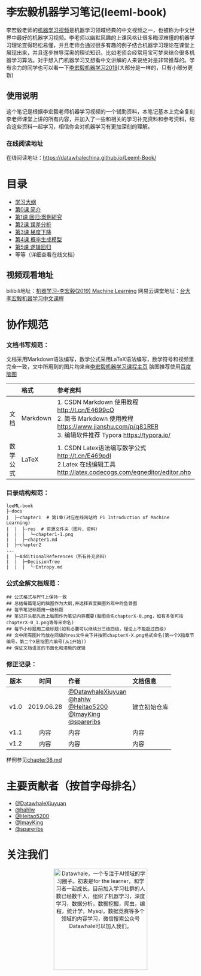 # 李宏毅机器学习笔记(leeml-book)
李宏毅老师的[机器学习视频](http://speech.ee.ntu.edu.tw/~tlkagk/courses_ML17.html)是机器学习领域经典的中文视频之一，也被称为中文世界中最好的机器学习视频。李老师以幽默风趣的上课风格让很多晦涩难懂的机器学习理论变得轻松易懂，并且老师会通过很多有趣的例子结合机器学习理论在课堂上展现出来，并且逐步推导深奥的理论知识。比如老师会经常用宝可梦来结合很多机器学习算法。对于想入门机器学习又想看中文讲解的人来说绝对是非常推荐的。学有余力的同学也可以看一下[李宏毅机器学习2019](http://speech.ee.ntu.edu.tw/~tlkagk/courses_ML19.html)(大部分是一样的，只有小部分更新)


## 使用说明
这个笔记是根据李宏毅老师机器学习视频的一个辅助资料，本笔记基本上完全复刻李老师课堂上讲的所有内容，并加入了一些和相关的学习补充资料和参考资料，结合这些资料一起学习，相信你会对机器学习有更加深刻的理解。

### 在线阅读地址
在线阅读地址：https://datawhalechina.github.io/Leeml-Book/

# 目录
- [学习大纲](index.md)
- [第0课 简介](chapter0/chapter0.md)
- [第1课 回归:案例研究](https://github.com/datawhalechina/Leeml-Book/blob/master/docs/chapter2)
- [第2课 误差分析](https://github.com/datawhalechina/Leeml-Book/tree/master/docs/chapter4)
- [第3课 梯度下降](https://github.com/datawhalechina/Leeml-Book/tree/master/docs/chapter5)
- [第4课 概率生成模型](https://github.com/datawhalechina/Leeml-Book/tree/master/docs/chapter8)
- [第5课 逻辑回归](https://github.com/datawhalechina/Leeml-Book/tree/master/docs/chapter9)
- 等等（详细查看在线文档）

## 视频观看地址
bilibili地址：[机器学习-李宏毅(2019) Machine Learning](https://www.bilibili.com/video/av35932863)
网易云课堂地址：[台大李宏毅机器学习中文课程](https://study.163.com/course/introduction/1208946807.htm)

#  协作规范

### 文档书写规范：
文档采用Markdown语法编写，数学公式采用LaTeX语法编写，数学符号和视频里完全一致，文中所用到的图片均来自[李宏毅机器学习课程主页](http://speech.ee.ntu.edu.tw/~tlkagk/courses_ML17.html)
脑图推荐使用[百度脑图](http://naotu.baidu.com)

|          | 格式     | 参考资料                                                     |
| :------: | :------- | :----------------------------------------------------------- |
| 文档 | Markdown | 1. CSDN Markdown 使用教程 http://t.cn/E4699cO<br>2. 简书 Markdown 使用教程 https://www.jianshu.com/p/q81RER<br>3. 编辑软件推荐 Typora https://typora.io/ |
| 数学公式 | LaTeX    | 1. CSDN Latex语法编写数学公式 http://t.cn/E469pdI<br>2.Latex 在线编辑工具 http://latex.codecogs.com/eqneditor/editor.php |


### 目录结构规范：

```
leeML-book
├─docs
|  ├─chapter1  # 第1章(对应在线网站的 P1 Introduction of Machine Learning)
|  |  ├─res  # 资源文件夹（图片、资料）
|  |  |  └─chapter1-1.png
|  |  ├─chapter1.md
|  ├─chapter2
...
|  ├─AdditionalReferences（所有补充资料）
|  |  ├─DecisionTree  
|  |  |  └─Entropy.md 
```


### 公式全解文档规范：
```
## 公式格式与PPT上保持一致
## 总结每篇笔记的脑图作为大纲,并选择百度脑图外观中的鱼骨图
## 每节笔记标题用一级标题
## 笔记开头都先放上脑图作为笔记内容概要(脑图命名chapterX-0.png，如有多张可按chapterX-0_1.png等等来命名)
## 每节小标题用二级标题(如有必要可以继续分三级四级，理论上不能超过四级)
## 文中所有图片均放在同级的res文件夹下并按照chapterX-X.png格式命名(第一个X指章节编号，第二个X是指图片编号(从1开始))
## 保证文档语言的书面化和清晰的逻辑

```
### 修正记录：
版本|时间|作者|文档信息
---|:--:|:--|:--
v1.0|2019.06.28 | [@DatawhaleXiuyuan](https://github.com/DatawhaleXiuyuan)<br>[@hahlw](https://github.com/hahlw)<br>[@Heitao5200](https://github.com/Heitao5200)<br>[@ImayKing](https://github.com/Imay-King)<br>[@spareribs](https://github.com/spareribs) |建立初始仓库
v1.1|内容|内容|内容
v1.2|内容|内容|内容




样例参见[chapter38.md](https://github.com/datawhalechina/Leeml-Book/tree/master/docs/chapter38)

# 主要贡献者（按首字母排名）

- [@DatawhaleXiuyuan](https://github.com/DatawhaleXiuyuan)
- [@hahlw](https://github.com/hahlw)
- [@Heitao5200](https://github.com/Heitao5200)
- [@ImayKing](https://github.com/Imay-King)
- [@spareribs](https://github.com/spareribs)

# 关注我们

<div align=center><img src="https://raw.githubusercontent.com/datawhalechina/pumpkin-book/master/res/qrcode.jpeg" width = "250" height = "270" alt="Datawhale，一个专注于AI领域的学习圈子。初衷是for the learner，和学习者一起成长。目前加入学习社群的人数已经数千人，组织了机器学习，深度学习，数据分析，数据挖掘，爬虫，编程，统计学，Mysql，数据竞赛等多个领域的内容学习，微信搜索公众号Datawhale可以加入我们。"></div>


